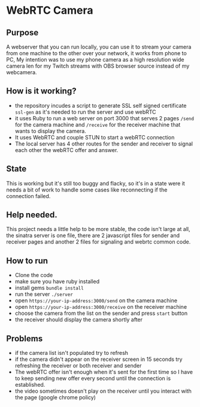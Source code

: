 WebRTC Camera
=============


## Purpose

A webserver that you can run locally, you can use it to stream your camera from
one machine to the other over your network, it works from phone to PC, My
intention was to use my phone camera as a high resolution wide camera len for my Twitch
streams with OBS browser source instead of my webcamera.

## How is it working?

- the repository incudes a script to generate SSL self signed certificate
  `ssl-gen` as it's needed to run the server and use webRTC
- it uses Ruby to run a web server on port 3000 that serves 2 pages `/send` for
  the camera machine and `/receive` for the receiver machine that wants to
  display the camera.
- It uses WebRTC and couple STUN to start a webRTC connection
- The local server has 4 other routes for the sender and receiver to signal each
  other the webRTC offer and answer.


## State

This is working but it's still too buggy and flacky, so it's in a state were it
needs a bit of work to handle some cases like reconnecting if the connection
failed.

## Help needed.

This project needs a little help to be more stable, the code isn't large at all,
the sinatra server is one file, there are 2 javascript files for sender and
receiver pages and another 2 files for signaling and webrtc common code.


## How to run

- Clone the code
- make sure you have ruby installed
- install gems `bundle install`
- run the server `./server`
- open `https://your-ip-address:3000/send` on the camera machine
- open `https://your-ip-address:3000/receive` on the receiver machine
- choose the camera from the list on the sender and press `start` button
- the receiver should display the camera shortly after

## Problems

- if the camera list isn't populated try to refresh
- if the camera didn't appear on the receiver screen in 15 seconds try
  refreshing the receiver or both receiver and sender
- The webRTC offer isn't enough when it's sent for the first time so I have to
  keep sending new offer every second until the connection is established.
- the video sometimes doesn't play on the receiver until you interact with the
  page (google chrome policy)
